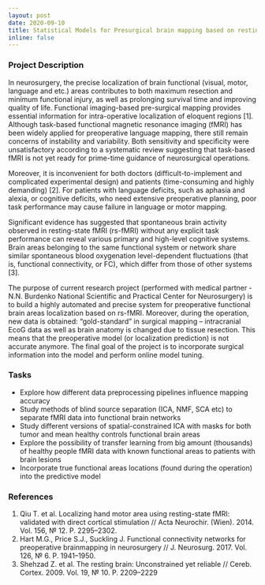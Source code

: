 ```yaml
---
layout: post
date: 2020-09-10
title: Statistical Models for Presurgical brain mapping based on resting-state fMRI
inline: false
---
```


### Project Description
In neurosurgery, the precise localization of brain functional (visual, motor, language and etc.) areas contributes to both maximum resection and minimum functional injury, as well as prolonging survival time and improving quality of life. Functional imaging-based pre-surgical mapping provides essential information for intra-operative localization of eloquent regions [1]. Although task-based functional magnetic resonance imaging (fMRI) has been widely applied for preoperative language mapping, there still remain concerns of instability and variability. Both sensitivity and specificity were unsatisfactory according to a systematic review suggesting that task-based fMRI is not yet ready for prime-time guidance of neurosurgical operations. 

Moreover, it is inconvenient for both doctors (difficult-to-implement and complicated experimental design) and patients (time-consuming and highly demanding) [2]. For patients with language deficits, such as aphasia and alexia, or cognitive deficits, who need extensive preoperative planning, poor task performance may cause failure in language or motor mapping.

Significant evidence has suggested that spontaneous brain activity observed in resting-state fMRI (rs-fMRI) without any explicit task performance can reveal various primary and high-level cognitive systems. Brain areas belonging to the same functional system or network share similar spontaneous blood oxygenation level-dependent fluctuations (that is, functional connectivity, or FC), which differ from those of other systems [3]. 

The purpose of current research project (performed with medical partner - N.N. Burdenko National Scientific and Practical Center for Neurosurgery) is to build a highly automated and precise system for preoperative functional brain areas localization based on rs-fMRI. Moreover, during the operation, new data is obtained: “gold-standard” in surgical mapping – intracranial EcoG data as well as brain anatomy is changed due to tissue resection. This means that the preoperative model (or localization prediction) is not accurate anymore. The final goal of the project is to incorporate surgical information into the model and perform online model tuning.


### Tasks
- Explore how different data preprocessing pipelines influence mapping accuracy
- Study methods of blind source separation (ICA, NMF, SCA etc) to separate fMRI data into functional brain networks
- Study different versions of spatial-constrained ICA with masks for both tumor and mean healthy controls functional brain areas
- Explore the possibility of transfer learning from big amount (thousands) of healthy people fMRI data with known functional areas to patients with brain lesions
- Incorporate true functional areas locations (found during the operation) into the predictive model

### References
1. Qiu T. et al. Localizing hand motor area using resting-state fMRI: validated with direct cortical stimulation // Acta Neurochir. (Wien). 2014. Vol. 156, № 12. P. 2295–2302.
2. Hart M.G., Price S.J., Suckling J. Functional connectivity networks for preoperative brainmapping in neurosurgery // J. Neurosurg. 2017. Vol. 126, № 6. P. 1941–1950.
3. Shehzad Z. et al. The resting brain: Unconstrained yet reliable // Cereb. Cortex. 2009. Vol. 19, № 10. P. 2209–2229